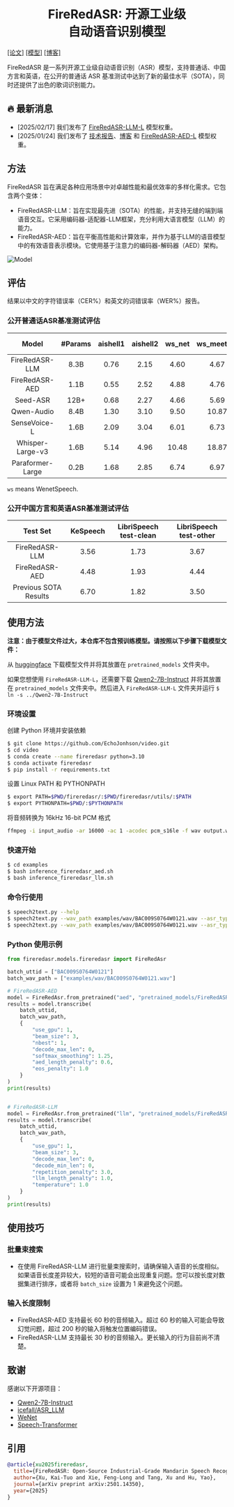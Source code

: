<div align="center">
<h1>FireRedASR: 开源工业级
<br>
自动语音识别模型</h1>

</div>

[[论文]](https://arxiv.org/pdf/2501.14350)
[[模型]](https://huggingface.co/fireredteam)
[[博客]](https://fireredteam.github.io/demos/firered_asr/)

FireRedASR 是一系列开源工业级自动语音识别（ASR）模型，支持普通话、中国方言和英语，在公开的普通话 ASR 基准测试中达到了新的最佳水平（SOTA），同时还提供了出色的歌词识别能力。


## 🔥 最新消息
- [2025/02/17] 我们发布了 [FireRedASR-LLM-L](https://huggingface.co/fireredteam/FireRedASR-LLM-L/tree/main) 模型权重。
- [2025/01/24] 我们发布了 [技术报告](https://arxiv.org/pdf/2501.14350)、[博客](https://fireredteam.github.io/demos/firered_asr/) 和 [FireRedASR-AED-L](https://huggingface.co/fireredteam/FireRedASR-AED-L/tree/main) 模型权重。


## 方法

FireRedASR 旨在满足各种应用场景中对卓越性能和最优效率的多样化需求。它包含两个变体：
- FireRedASR-LLM：旨在实现最先进（SOTA）的性能，并支持无缝的端到端语音交互。它采用编码器-适配器-LLM框架，充分利用大语言模型（LLM）的能力。
- FireRedASR-AED：旨在平衡高性能和计算效率，并作为基于LLM的语音模型中的有效语音表示模块。它使用基于注意力的编码器-解码器（AED）架构。

![Model](/assets/FireRedASR_model.png)


## 评估
结果以中文的字符错误率（CER%）和英文的词错误率（WER%）报告。

### 公开普通话ASR基准测试评估
| Model            | #Params | aishell1 | aishell2 | ws\_net  | ws\_meeting | Average-4 |
|:----------------:|:-------:|:--------:|:--------:|:--------:|:-----------:|:---------:|
| FireRedASR-LLM   | 8.3B | 0.76 | 2.15 | 4.60 | 4.67 | 3.05 |
| FireRedASR-AED   | 1.1B | 0.55 | 2.52 | 4.88 | 4.76 | 3.18 |
| Seed-ASR         | 12B+ | 0.68 | 2.27 | 4.66 | 5.69 | 3.33 |
| Qwen-Audio       | 8.4B | 1.30 | 3.10 | 9.50 | 10.87 | 6.19 |
| SenseVoice-L     | 1.6B | 2.09 | 3.04 | 6.01 | 6.73 | 4.47 |
| Whisper-Large-v3 | 1.6B | 5.14 | 4.96 | 10.48 | 18.87 | 9.86 |
| Paraformer-Large | 0.2B | 1.68 | 2.85 | 6.74 | 6.97 | 4.56 |

`ws` means WenetSpeech.

### 公开中国方言和英语ASR基准测试评估
|Test Set       | KeSpeech | LibriSpeech test-clean | LibriSpeech test-other  |
| :------------:| :------: | :--------------------: | :----------------------:|
|FireRedASR-LLM | 3.56 | 1.73 | 3.67 |
|FireRedASR-AED | 4.48 | 1.93 | 4.44 |
|Previous SOTA Results | 6.70 | 1.82 | 3.50 |


## 使用方法

**注意：由于模型文件过大，本仓库不包含预训练模型。请按照以下步骤下载模型文件：**

从 [huggingface](https://huggingface.co/fireredteam) 下载模型文件并将其放置在 `pretrained_models` 文件夹中。

如果您想使用 `FireRedASR-LLM-L`，还需要下载 [Qwen2-7B-Instruct](https://huggingface.co/Qwen/Qwen2-7B-Instruct) 并将其放置在 `pretrained_models` 文件夹中。然后进入 `FireRedASR-LLM-L` 文件夹并运行 `$ ln -s ../Qwen2-7B-Instruct`


### 环境设置
创建 Python 环境并安装依赖
```bash
$ git clone https://github.com/EchoJonhson/video.git
$ cd video
$ conda create --name fireredasr python=3.10
$ conda activate fireredasr
$ pip install -r requirements.txt
```

设置 Linux PATH 和 PYTHONPATH
```bash
$ export PATH=$PWD/fireredasr/:$PWD/fireredasr/utils/:$PATH
$ export PYTHONPATH=$PWD/:$PYTHONPATH
```

将音频转换为 16kHz 16-bit PCM 格式
```bash
ffmpeg -i input_audio -ar 16000 -ac 1 -acodec pcm_s16le -f wav output.wav
```

### 快速开始
```bash
$ cd examples
$ bash inference_fireredasr_aed.sh
$ bash inference_fireredasr_llm.sh
```

### 命令行使用
```bash
$ speech2text.py --help
$ speech2text.py --wav_path examples/wav/BAC009S0764W0121.wav --asr_type "aed" --model_dir pretrained_models/FireRedASR-AED-L
$ speech2text.py --wav_path examples/wav/BAC009S0764W0121.wav --asr_type "llm" --model_dir pretrained_models/FireRedASR-LLM-L
```

### Python 使用示例
```python
from fireredasr.models.fireredasr import FireRedAsr

batch_uttid = ["BAC009S0764W0121"]
batch_wav_path = ["examples/wav/BAC009S0764W0121.wav"]

# FireRedASR-AED
model = FireRedAsr.from_pretrained("aed", "pretrained_models/FireRedASR-AED-L")
results = model.transcribe(
    batch_uttid,
    batch_wav_path,
    {
        "use_gpu": 1,
        "beam_size": 3,
        "nbest": 1,
        "decode_max_len": 0,
        "softmax_smoothing": 1.25,
        "aed_length_penalty": 0.6,
        "eos_penalty": 1.0
    }
)
print(results)


# FireRedASR-LLM
model = FireRedAsr.from_pretrained("llm", "pretrained_models/FireRedASR-LLM-L")
results = model.transcribe(
    batch_uttid,
    batch_wav_path,
    {
        "use_gpu": 1,
        "beam_size": 3,
        "decode_max_len": 0,
        "decode_min_len": 0,
        "repetition_penalty": 3.0,
        "llm_length_penalty": 1.0,
        "temperature": 1.0
    }
)
print(results)
```

## 使用技巧
### 批量束搜索
- 在使用 FireRedASR-LLM 进行批量束搜索时，请确保输入语音的长度相似。如果语音长度差异较大，较短的语音可能会出现重复问题。您可以按长度对数据集进行排序，或者将 `batch_size` 设置为 1 来避免这个问题。

### 输入长度限制
- FireRedASR-AED 支持最长 60 秒的音频输入。超过 60 秒的输入可能会导致幻觉问题，超过 200 秒的输入将触发位置编码错误。
- FireRedASR-LLM 支持最长 30 秒的音频输入。更长输入的行为目前尚不清楚。


## 致谢
感谢以下开源项目：
- [Qwen2-7B-Instruct](https://huggingface.co/Qwen/Qwen2-7B-Instruct)
- [icefall/ASR_LLM](https://github.com/k2-fsa/icefall/tree/master/egs/speech_llm/ASR_LLM)
- [WeNet](https://github.com/wenet-e2e/wenet)
- [Speech-Transformer](https://github.com/kaituoxu/Speech-Transformer)


## 引用
```bibtex
@article{xu2025fireredasr,
  title={FireRedASR: Open-Source Industrial-Grade Mandarin Speech Recognition Models from Encoder-Decoder to LLM Integration},
  author={Xu, Kai-Tuo and Xie, Feng-Long and Tang, Xu and Hu, Yao},
  journal={arXiv preprint arXiv:2501.14350},
  year={2025}
}
```
